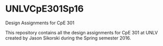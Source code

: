 # UNLVCpE301Sp16
Design Assignments for CpE 301

This repository contains all the design assignments for CpE 301 at UNLV created by Jason Sikorski during the Spring semester 2016.

